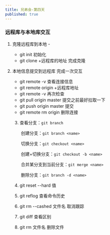 ```yaml
---
title: 兄弟会-第四天
published: true
---
```


### 远程库与本地库交互

1. 克隆远程库到本地  - 

   - git init    初始化
   - git clone +远程库的地址    完成克隆

2. 本地信息提交到远程库  完成一次交互    

   - git  remote -v   查看连接信息
   - git remote origin +远程库地址
   - git remote -v   再次检查
   - git pull origin master  提交之前最好拉取一下
   - git push origin master   提交
   - git remote rm origin  删除连接

   3. 查看分支：`git branch`
   
      ​        创建分支：`git branch <name>`
   
      ​        切换分支：`git checkout <name>`
   
      ​        创建+切换分支：`git checkout -b <name>`
   
      ​        合并某分支到当前分支：`git merge <name>`
   
      ​        删除分支：`git branch -d <name>`
   
   4. git reset --hard 值
   
   5. git reflog  查看命令历史
   
   6. git rm --cashed 文件名   取消跟踪
   
   7. git  diff 查看区别
   
   8. git rm 文件名     删除文件





 





